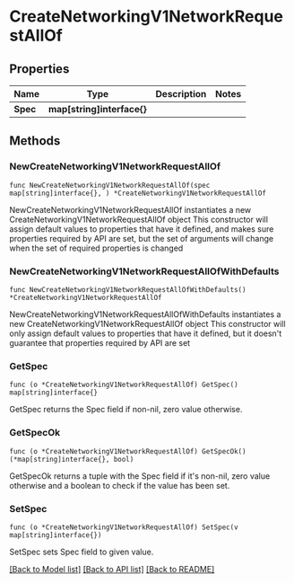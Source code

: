 # CreateNetworkingV1NetworkRequestAllOf

## Properties

Name | Type | Description | Notes
------------ | ------------- | ------------- | -------------
**Spec** | **map[string]interface{}** |  | 

## Methods

### NewCreateNetworkingV1NetworkRequestAllOf

`func NewCreateNetworkingV1NetworkRequestAllOf(spec map[string]interface{}, ) *CreateNetworkingV1NetworkRequestAllOf`

NewCreateNetworkingV1NetworkRequestAllOf instantiates a new CreateNetworkingV1NetworkRequestAllOf object
This constructor will assign default values to properties that have it defined,
and makes sure properties required by API are set, but the set of arguments
will change when the set of required properties is changed

### NewCreateNetworkingV1NetworkRequestAllOfWithDefaults

`func NewCreateNetworkingV1NetworkRequestAllOfWithDefaults() *CreateNetworkingV1NetworkRequestAllOf`

NewCreateNetworkingV1NetworkRequestAllOfWithDefaults instantiates a new CreateNetworkingV1NetworkRequestAllOf object
This constructor will only assign default values to properties that have it defined,
but it doesn't guarantee that properties required by API are set

### GetSpec

`func (o *CreateNetworkingV1NetworkRequestAllOf) GetSpec() map[string]interface{}`

GetSpec returns the Spec field if non-nil, zero value otherwise.

### GetSpecOk

`func (o *CreateNetworkingV1NetworkRequestAllOf) GetSpecOk() (*map[string]interface{}, bool)`

GetSpecOk returns a tuple with the Spec field if it's non-nil, zero value otherwise
and a boolean to check if the value has been set.

### SetSpec

`func (o *CreateNetworkingV1NetworkRequestAllOf) SetSpec(v map[string]interface{})`

SetSpec sets Spec field to given value.



[[Back to Model list]](../README.md#documentation-for-models) [[Back to API list]](../README.md#documentation-for-api-endpoints) [[Back to README]](../README.md)


